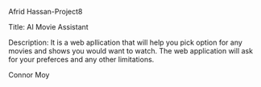 Afrid Hassan-Project8

Title: AI Movie Assistant

Description: It is a web apllication that will help you pick option for any movies and shows you would want to watch. The web application will ask for your preferces and any other limitations.

Connor Moy

